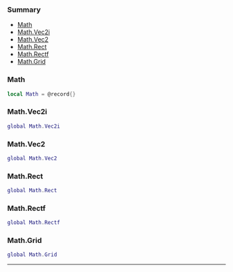 ### Summary
* [Math](#math)
* [Math.Vec2i](#mathvec2i)
* [Math.Vec2](#mathvec2)
* [Math.Rect](#mathrect)
* [Math.Rectf](#mathrectf)
* [Math.Grid](#mathgrid)

### Math

```lua
local Math = @record{}
```



### Math.Vec2i

```lua
global Math.Vec2i
```



### Math.Vec2

```lua
global Math.Vec2
```



### Math.Rect

```lua
global Math.Rect
```



### Math.Rectf

```lua
global Math.Rectf
```



### Math.Grid

```lua
global Math.Grid
```



---
